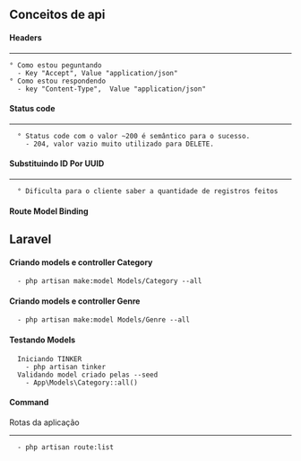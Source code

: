 
## Conceitos de api
#### Headers
______
````
° Como estou peguntando
  - Key "Accept", Value "application/json" 
° Como estou respondendo
  - key "Content-Type",  Value "application/json" 
````
#### Status code
______
````
  ° Status code com o valor ~200 é semântico para o sucesso.
    - 204, valor vazio muito utilizado para DELETE.
````
#### Substituindo ID Por UUID

______
````
  ° Dificulta para o cliente saber a quantidade de registros feitos
````

#### Route Model Binding


## Laravel
#### Criando models e controller Category
````
  - php artisan make:model Models/Category --all
```` 
#### Criando models e controller Genre
````
  - php artisan make:model Models/Genre --all
```` 


#### Testando Models
````
  Iniciando TINKER
    - php artisan tinker
  Validando model criado pelas --seed
    - App\Models\Category::all()
````

#### Command
Rotas da aplicação 
______
````
  - php artisan route:list
````